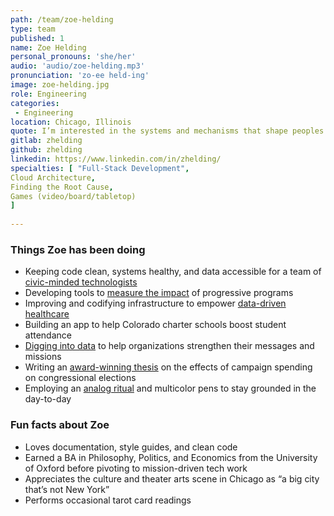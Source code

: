 ```yaml
---
path: /team/zoe-helding
type: team
published: 1
name: Zoe Helding
personal_pronouns: 'she/her'
audio: 'audio/zoe-helding.mp3'
pronunciation: 'zo-ee held-ing'
image: zoe-helding.jpg
role: Engineering
categories:
 - Engineering
location: Chicago, Illinois
quote: I’m interested in the systems and mechanisms that shape peoples’ lives and livelihoods -- finding out where they are broken, and how we can fix them.
gitlab: zhelding
github: zhelding
linkedin: https://www.linkedin.com/in/zhelding/
specialties: [ "Full-Stack Development",
Cloud Architecture,
Finding the Root Cause,
Games (video/board/tabletop)
]
  
---
```


### Things Zoe has been doing
* Keeping code clean, systems healthy, and data accessible for a team of [civic-minded technologists](https://civicactions.com/)
* Developing tools to [measure the impact](https://analystinstitute.org/) of progressive programs
* Improving and codifying infrastructure to empower [data-driven healthcare](https://www.graymatteranalytics.com/about-us/)
* Building an app to help Colorado charter schools boost student attendance
* [Digging into data](https://270strategies.com/our-work/) to help organizations strengthen their messages and missions
* Writing an [award-winning thesis](https://www.academia.edu/26929124/Repeat_Challengers_Revisited_Estimating_the_Effect_of_Campaign_Spending_on_U.S._House_Election_Results) on the effects of campaign spending on congressional elections
* Employing an [analog ritual](https://bulletjournal.com/) and multicolor pens to stay grounded in the day-to-day

### Fun facts about Zoe
* Loves documentation, style guides, and clean code
* Earned a BA in Philosophy, Politics, and Economics from the University of Oxford before pivoting to mission-driven tech work
* Appreciates the culture and theater arts scene in Chicago as “a big city that’s not New York”
* Performs occasional tarot card readings


